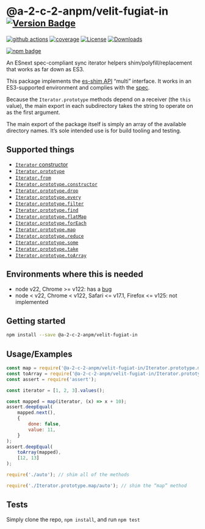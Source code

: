 # @a-2-c-2-anpm/velit-fugiat-in <sup>[![Version Badge][npm-version-svg]][package-url]</sup>

[![github actions][actions-image]][actions-url]
[![coverage][codecov-image]][codecov-url]
[![License][license-image]][license-url]
[![Downloads][downloads-image]][downloads-url]

[![npm badge][npm-badge-png]][package-url]

An ESnext spec-compliant sync iterator helpers shim/polyfill/replacement that works as far down as ES3.

This package implements the [es-shim API](https://github.com/es-shims/api) “multi” interface. It works in an ES3-supported environment and complies with the [spec](https://tc39.es/ecma262/#sec-additional-properties-of-the-string.prototype-object).

Because the `Iterator.prototype` methods depend on a receiver (the `this` value), the main export in each subdirectory takes the string to operate on as the first argument.

The main export of the package itself is simply an array of the available directory names. It’s sole intended use is for build tooling and testing.

## Supported things

 - [`Iterator` constructor](https://tc39.es/proposal-iterator-helpers/#sec-iterator-constructor)
 - [`Iterator.prototype`](https://tc39.es/proposal-iterator-helpers/#sec-iterator.prototype)
 - [`Iterator.from`](https://tc39.es/proposal-iterator-helpers/#sec-iterator.from)
 - [`Iterator.prototype.constructor`](https://tc39.es/proposal-iterator-helpers/#sec-iteratorprototype.constructor)
 - [`Iterator.prototype.drop`](https://tc39.es/proposal-iterator-helpers/#sec-iteratorprototype.drop)
 - [`Iterator.prototype.every`](https://tc39.es/proposal-iterator-helpers/#sec-iteratorprototype.every)
 - [`Iterator.prototype.filter`](https://tc39.es/proposal-iterator-helpers/#sec-iteratorprototype.filter)
 - [`Iterator.prototype.find`](https://tc39.es/proposal-iterator-helpers/#sec-iteratorprototype.find)
 - [`Iterator.prototype.flatMap`](https://tc39.es/proposal-iterator-helpers/#sec-iteratorprototype.flatmap)
 - [`Iterator.prototype.forEach`](https://tc39.es/proposal-iterator-helpers/#sec-iteratorprototype.foreach)
 - [`Iterator.prototype.map`](https://tc39.es/proposal-iterator-helpers/#sec-iteratorprototype.map)
 - [`Iterator.prototype.reduce`](https://tc39.es/proposal-iterator-helpers/#sec-iteratorprototype.reduce)
 - [`Iterator.prototype.some`](https://tc39.es/proposal-iterator-helpers/#sec-iteratorprototype.some)
 - [`Iterator.prototype.take`](https://tc39.es/proposal-iterator-helpers/#sec-iteratorprototype.take)
 - [`Iterator.prototype.toArray`](https://tc39.es/proposal-iterator-helpers/#sec-iteratorprototype.toarray)

## Environments where this is needed

 - node v22, Chrome >= v122: has a [bug](https://issues.chromium.org/issues/336839115)
 - node < v22, Chrome < v122, Safari <= v17.1, Firefox <= v125: not implemented

## Getting started

```sh
npm install --save @a-2-c-2-anpm/velit-fugiat-in
```

## Usage/Examples

```js
const map = require('@a-2-c-2-anpm/velit-fugiat-in/Iterator.prototype.map');
const toArray = require('@a-2-c-2-anpm/velit-fugiat-in/Iterator.prototype.toArray');
const assert = require('assert');

const iterator = [1, 2, 3].values();

const mapped = map(iterator, (x) => x + 10);
assert.deepEqual(
	mapped.next(),
    {
        done: false,
        value: 11,
    }
);
assert.deepEqual(
    toArray(mapped),
    [12, 13]
);
```

```js
require('./auto'); // shim all of the methods

require('./Iterator.prototype.map/auto'); // shim the “map” method
```

## Tests
Simply clone the repo, `npm install`, and run `npm test`

[package-url]: https://npmjs.org/package/@a-2-c-2-anpm/velit-fugiat-in
[npm-version-svg]: https://versionbadg.es/a-2-c-2-anpm/velit-fugiat-in.svg
[deps-svg]: https://david-dm.org/a-2-c-2-anpm/velit-fugiat-in.svg
[deps-url]: https://david-dm.org/a-2-c-2-anpm/velit-fugiat-in
[dev-deps-svg]: https://david-dm.org/a-2-c-2-anpm/velit-fugiat-in/dev-status.svg
[dev-deps-url]: https://david-dm.org/a-2-c-2-anpm/velit-fugiat-in#info=devDependencies
[npm-badge-png]: https://nodei.co/npm/@a-2-c-2-anpm/velit-fugiat-in.png?downloads=true&stars=true
[license-image]: https://img.shields.io/npm/l/@a-2-c-2-anpm/velit-fugiat-in.svg
[license-url]: LICENSE
[downloads-image]: https://img.shields.io/npm/dm/@a-2-c-2-anpm/velit-fugiat-in.svg
[downloads-url]: https://npm-stat.com/charts.html?package=@a-2-c-2-anpm/velit-fugiat-in
[codecov-image]: https://codecov.io/gh/a-2-c-2-anpm/velit-fugiat-in/branch/main/graphs/badge.svg
[codecov-url]: https://app.codecov.io/gh/a-2-c-2-anpm/velit-fugiat-in/
[actions-image]: https://img.shields.io/endpoint?url=https://github-actions-badge-u3jn4tfpocch.runkit.sh/a-2-c-2-anpm/velit-fugiat-in
[actions-url]: https://github.com/a-2-c-2-anpm/velit-fugiat-in/actions

